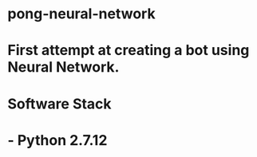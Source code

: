 # pong-neural-network

# First attempt at creating a bot using Neural Network.

# Software Stack
#
# - Python 2.7.12
#
#
#
#
#


